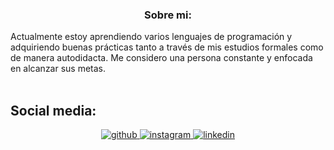 ### <div align="center">Sobre mi:
Actualmente estoy aprendiendo varios lenguajes de programación y adquiriendo buenas prácticas tanto a través de mis estudios formales como de manera autodidacta. Me considero una persona constante y enfocada en alcanzar sus metas.</div>   
<br/>  

## Social media: 
<div align="center">
<a href="https://github.com/LautaroMabrass" target="_blank">
<img src=https://img.shields.io/badge/github-%2324292e.svg?&style=for-the-badge&logo=github&logoColor=white alt=github style="margin-bottom: 5px;" />
</a>
<a href="https://instagram.com/lautimabras" target="_blank">
<img src=https://img.shields.io/badge/instagram-%23000000.svg?&style=for-the-badge&logo=instagram&logoColor=white alt=instagram style="margin-bottom: 5px;" />
</a>
<a href="https://linkedin.com/in/lautaro-mabras-1b6245274/" target="_blank">
<img src=https://img.shields.io/badge/linkedin-%231E77B5.svg?&style=for-the-badge&logo=linkedin&logoColor=white alt=linkedin style="margin-bottom: 5px;" />
</a>  
</div>  

<br />

